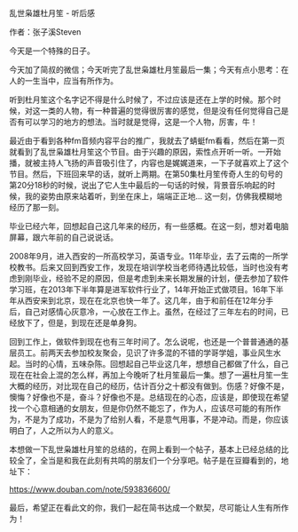 乱世枭雄杜月笙 - 听后感

作者：张子溪Steven

今天是一个特殊的日子。

今天加了简叔的微信；今天听完了乱世枭雄杜月笙最后一集；今天有点小思考：在人的一生当中，应当有所作为。

听到杜月笙这个名字记不得是什么时候了，不过应该是还在上学的时候。那个时候，对这一类的人物，有一种普遍的觉得很厉害的感觉，但是没有任何觉得自己是否有可以学习的地方的想法。当时就是觉得，这是一个人物，厉害，牛！

最近由于看到各种fm音频内容平台的推广，我就去了蜻蜓fm看看，然后在第一页就看到了乱世枭雄杜月笙这个节目。由于兴趣的原因，索性点开听一听。一开始播，就被主持人飞扬的声音吸引住了，内容也是娓娓道来，一下子就喜欢上了这个节目。然后，下班回来早的话，就听上两期。在第50集杜月笙传奇人生的句号的第20分18秒的时候，说出了它人生中最后的一句话的时候，背景音乐响起的时候，我的姿势由原来站着听，到坐在床上，端端正正地... 这一刻，仿佛我模糊地经历了那一刻。

毕业已经六年，回想起自己这几年来的经历，有一些感概。在这一刻，想对着电脑屏幕，跟六年前的自己说说话。

2008年9月，进入西安的一所高校学习，英语专业。11年毕业，去了云南的一所学校教书。后来又回到西安工作，发现在培训学校当老师待遇比较低，当时也没有考虑到刚毕业，经验不足的原因，但是考虑到未来长期发展的计划，便去参加了软件学习班，在2013年下半年算是进军软件行业了，14年开始正式做项目。16年下半年从西安来到北京，现在在北京也快一年了。这几年，由于和前任在12年分手后，自己对感情心灰意冷，一心放在工作上。虽然，在经过了三年左右的时间，已经放下了，但是，到现在还是单身狗。

回到工作上，做软件到现在也有三年时间了。怎么说呢，也还是一个普普通通的基层员工。前两天去参加校友聚会，见识了许多混的不错的学哥学姐，事业风生水起。当时的心情，五味杂陈。回想起自己毕业这几年，想想自己都做了什么，自己现在在社会上混的怎么样，再加上今晚听了杜月笙最后一集。想了一遍杜月笙一生大概的经历，对比现在自己的经历，估计百分之十都没有做到。伤感？好像不是，懊悔？好像也不是，奋斗？好像也不是。总结现在的心态，应该是，即使现在希望找一个心意相通的女朋友，但是你仍然不能忘了，作为人，应该尽可能的有所作为，不是为了成功，不是为了给别人看，不是意气用事，不是冲动。而是，你应该明白了，人之所以为人的意义。

本想做一下乱世枭雄杜月笙的总结的，在网上看到一个帖子，基本上已经总结的比较全了，全当是和我在此刻有共鸣的朋友们一个分享吧。帖子是在豆瓣看到的，地址下：

https://www.douban.com/note/593836600/

最后，希望正在看此文的你，我们一起在简书达成一个默契，尽可能让人生有所作为！

